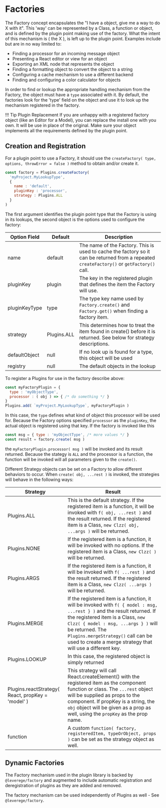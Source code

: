 # Factories

 The Factory concept encapsulates the "I have a object, give me a way to do X with it". This 'way' can be represented by a Class, a function or object, and is defined by the plugin point making use of the factory. What the intent of this mechanism is ( the X ), is left up to the plugin point. Examples include but are in no way limited to:

 * Finding a processor for an incoming message object
 * Presenting a React editor or view for an object
 * Exporting an XML node that represents the object
 * Finding a formatting object to convert the object to a string
 * Configuring a cache mechanism to use a different backend
 * Finding and configuring a color calculator for objects   

 In order to find or lookup the appropriate handling mechanism from the Factory, the object must have a `type` associated with it. By default, the factories look for the 'type' field on the object and use it to look up the mechanism registered in the factory.

!!! Tip Plugin Replacement
    If you are unhappy with a registered factory object (like an Editor for a Model), you can replace the install one with you own. It will be use in place of the original. Make sure your object implements all the requirements defined by the plugin point.

## Creation and Registration

For a plugin point to use a Factory, it should use the `createFactory( type, options, throwError = false )` method to obtain and/or create it.

``` javascript
const factory = Plugins.createFactory( 
  'myProject.MyLookupType',
  {
    name : 'default',
    pluginKey : 'processor',
    strategy : Plugins.ALL
  }
)
```

The first argument identifies the plugin point type that the Factory is using in its lookups, the second object is the options used to configure the factory:

| Option Field | Default | Description |
|--------------|---------|-------------|
| name | default | The name of the Factory. This is used to cache the factory so it can be returned from a repeated `createFactory()` or `getFactory()` call. |
| pluginKey | plugin | The key in the registered plugin that defines the item the Factory will use. |
| pluginKeyType | type | The type key name used by `Factory.create()` and `Factory.get()` when finding a factory item. |
| strategy | Plugins.ALL | This determines how to treat the item found in create() before it is returned. See below for strategy descriptions. |
| defaultObject | null | If no look up is found for a type, this object will be used |
| registry | null | The default objects in the lookup |

To register a Plugins for use in the factory describe above:

``` javascript 
const myFactoryPlugin = { 
  type : 'myObjectType',
  processor : ( obj ) => { /* do something */ }
}
Plugins.add( `myProject.MyLookupType`, myFactoryPlugin )
```

In this case, the `type` defines what kind of object this processor will be used for. Because the Factory options specified `processor` as the `pluginKey`, the actual object is registered using that key. If the factory is invoked like this

``` javascript 
const msg = { type : 'myObjectType', /* more values */ }
const result = factory.create( msg )
```

the `myFactoryPlugin.processor( msg )` will be invoked and its result returned. Because the stategy is `ALL` and the processor is a function, the function will be invoked will all parameters given to the `create()`.

Different Strategy objects can be set on a Factory to allow different behaviors to occur. 
When `create( obj, ...rest )` is invoked, the strategies will behave in the following ways:

| Strategy | Result |
|----------|--------|
| Plugins.ALL | This is the default strategy. If the registered item is a function, it will be invoked with `f( obj, ...rest )` and the result returned. If the registered item is a Class, `new Clzz( obj, ...args )` will be returned. |
| Plugins.NONE | If the registered item is a function, it will be invoked with no options. If the registered item is a Class, `new Clzz( )` will be returned. |
| Plugins.ARGS | If the registered item is a function, it will be invoked with `f( ...rest )` and the result returned. If the registered item is a Class, `new Clzz( ...args )` will be returned. |
| Plugins.MERGE | If the registered item is a function, it will be invoked with `f( { model : msg, ...rest } )` and the result returned. If the registered item is a Class, `new Clzz( { model : msg, ...args } )` will be returned. The `Plugins.mergeStrategy()` call can be used to create a merge strategy that will use a different key.|
| Plugins.LOOKUP | In this case, the registered object is simply returned |
| Plugins.reactStrategy( React, propKey = 'model' ) | This strategy will call React.createElement() with the registered item as the component function or class. The `...rest` object will be supplied as props to the component. If propKey is a string, the `obj` object will be given as a prop as well, using the `propKey` as the prop name. |
| function | A custom `function( factory, registeredItem, typeOrObject, props )` can be set as the strategy object as well. |

## Dynamic Factories

The Factory mechanism used in the plugin library is backed by `@leverege/factory` and augmented to include automatic registration and deregistration of plugins as they are added and removed.


The factory mechanism can be used independently of Plugins as well - See `@leverege/factory`.